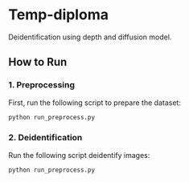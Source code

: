 # Temp-diploma
Deidentification using depth and diffusion model.

## How to Run

### 1. Preprocessing

First, run the following script to prepare the dataset:

```bash
python run_preprocess.py
```
### 2. Deidentification

Run the following script deidentify images:

```bash
python run_preprocess.py
```